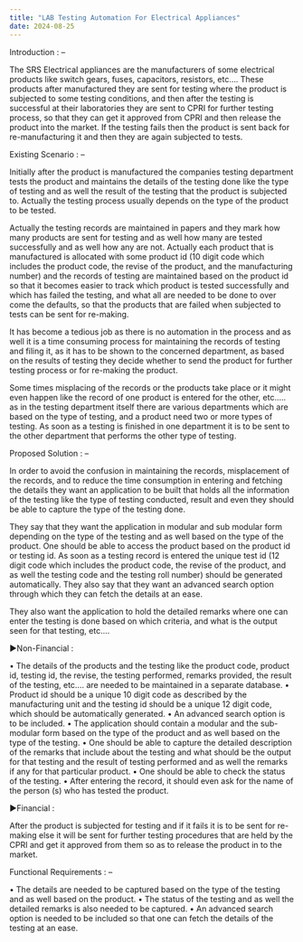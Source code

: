 ```yaml
---
title: "LAB Testing Automation For Electrical Appliances"
date: 2024-08-25
---
```


Introduction : –

The SRS Electrical appliances are the manufacturers of some electrical products like switch gears, fuses, capacitors, resistors, etc…. These products after manufactured they are sent for testing where the product is subjected to some testing conditions, and then after the testing is successful at their laboratories they are sent to CPRI for further testing process, so that they can get it approved from CPRI and then release the product into the market. If the testing fails then the product is sent back for re-manufacturing it and then they are again subjected to tests.

Existing Scenario : –

Initially after the product is manufactured the companies testing department tests the product and maintains the details of the testing done like the type of testing and as well the result of the testing that the product is subjected to. Actually the testing process usually depends on the type of the product to be tested.

Actually the testing records are maintained in papers and they mark how many products are sent for testing and as well how many are tested successfully and as well how any are not. Actually each product that is manufactured is allocated with some product id (10 digit code which includes the product code, the revise of the product, and the manufacturing number) and the records of testing are maintained based on the product id so that it becomes easier to track which product is tested successfully and which has failed the testing, and what all are needed to be done to over come the defaults, so that the products that are failed when subjected to tests can be sent for re-making.

It has become a tedious job as there is no automation in the process and as well it is a time consuming process for maintaining the records of testing and filing it, as it has to be shown to the concerned department, as based on the results of testing they decide whether to send the product for further testing process or for re-making the product.

Some times misplacing of the records or the products take place or it might even happen like the record of one product is entered for the other, etc….. as in the testing department itself there are various departments which are based on the type of testing, and a product need two or more types of testing. As soon as a testing is finished in one department it is to be sent to the other department that performs the other type of testing.

Proposed Solution : –

In order to avoid the confusion in maintaining the records, misplacement of the records, and to reduce the time consumption in entering and fetching the details they want an application to be built that holds all the information of the testing like the type of testing conducted, result and even they should be able to capture the type of the testing done. 

They say that they want the application in modular and sub modular form depending on the type of the testing and as well based on the type of the product. One should be able to access the product based on the product id or testing id. As soon as a testing record is entered the unique test id (12 digit code which includes the product code, the revise of the product, and as well the testing code and the testing roll number) should be generated automatically. They also say that they want an advanced search option through which they can fetch the details at an ease.

They also want the application to hold the detailed remarks where one can enter the testing is done based on which criteria, and what is the output seen for that testing, etc…. 

►Non-Financial :

•	The details of the products and the testing like the product code, product id, testing id, the revise, the testing performed, remarks provided, the result of the testing, etc…. are needed to be maintained in a separate database.
•	Product id should be a unique 10 digit code as described by the manufacturing unit and the testing id should be a unique 12 digit code, which should be
automatically generated.
•	An advanced search option is to be included.
•	The application should contain a modular and the sub-modular form based on the type of the product and as well based on the type of the testing.
•	One should be able to capture the detailed description of the remarks that include about the testing and what should be the output for that testing and the result of testing performed and as well the remarks if any for that particular product.
•	One should be able to check the status of the testing.
•	After entering the record, it should even ask for the name of the person (s) who has tested the product.
 
►Financial : 

After the product is subjected for testing and if it fails it is to be sent for re-making else it will be sent for further testing procedures that are held by the CPRI and get it approved from them so as to release the product in to the market. 

Functional Requirements : –

•	The details are needed to be captured based on the type of the testing and as well based on the product.
•	The status of the testing and as well the detailed remarks is also needed to be captured.
•	An advanced search option is needed to be included so that one can fetch the details of the testing at an ease.

